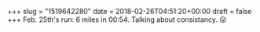 +++
slug = "1519642280"
date = 2018-02-26T04:51:20+00:00
draft = false
+++
Feb. 25th's run: 6 miles in 00:54. Talking about consistancy. 😛